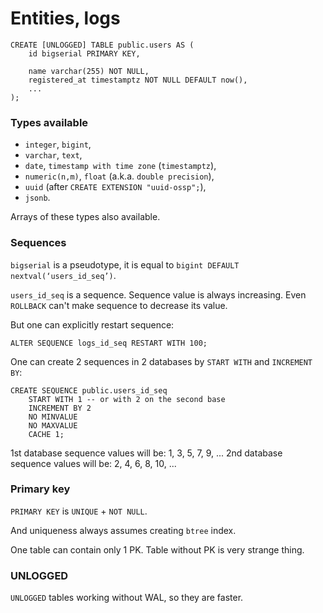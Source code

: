 Entities, logs
==============


    CREATE [UNLOGGED] TABLE public.users AS (
        id bigserial PRIMARY KEY,

        name varchar(255) NOT NULL,
        registered_at timestamptz NOT NULL DEFAULT now(),
        ...
    );

### Types available

- `integer`, `bigint`,
- `varchar`, `text`,
- `date`, `timestamp with time zone` (`timestamptz`),
- `numeric(n,m)`, `float` (a.k.a. `double precision`),
- `uuid` (after `CREATE EXTENSION "uuid-ossp";`),
- `jsonb`.

Arrays of these types also available.

### Sequences

`bigserial` is a pseudotype, it is equal to `bigint DEFAULT nextval(‘users_id_seq’)`.

`users_id_seq` is a sequence. Sequence value is always increasing. Even `ROLLBACK` can't make sequence to decrease its value.

But one can explicitly restart sequence:

    ALTER SEQUENCE logs_id_seq RESTART WITH 100;

One can create 2 sequences in 2 databases by `START WITH` and `INCREMENT BY`:

    CREATE SEQUENCE public.users_id_seq
        START WITH 1 -- or with 2 on the second base
        INCREMENT BY 2
        NO MINVALUE
        NO MAXVALUE
        CACHE 1;

1st database sequence values will be: 1, 3, 5, 7, 9, ...
2nd database sequence values will be: 2, 4, 6, 8, 10, ...

### Primary key

`PRIMARY KEY` is `UNIQUE` + `NOT NULL`.

And uniqueness always assumes creating `btree` index.

One table can contain only 1 PK. Table without PK is very strange thing.

### UNLOGGED

`UNLOGGED` tables working without WAL, so they are faster.


